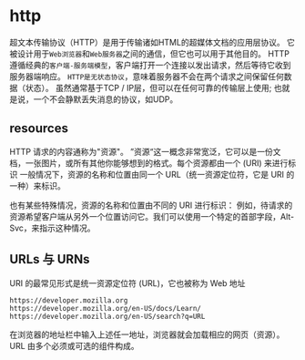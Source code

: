 # http 

超文本传输​​协议（HTTP）是用于传输诸如HTML的超媒体文档的应用层协议。
它被设计用于`Web浏览器`和`Web服务器`之间的通信，但它也可以用于其他目的。 
HTTP遵循经典的`客户端-服务端模型`，客户端打开一个连接以发出请求，然后等待它收到服务器端响应。 
`HTTP是无状态协议`，意味着服务器不会在两个请求之间保留任何数据（状态）。
虽然通常基于TCP / IP层，但可以在任何可靠的传输层上使用; 也就是说，一个不会静默丢失消息的协议，如UDP。

## resources

HTTP 请求的内容通称为"资源"。
”资源“这一概念非常宽泛，它可以是一份文档，一张图片，或所有其他你能够想到的格式。每个资源都由一个 (URI) 来进行标识
一般情况下，资源的名称和位置由同一个 URL（统一资源定位符，它是 URI 的一种）来标识。

也有某些特殊情况，资源的名称和位置由不同的 URI 进行标识：
例如，待请求的资源希望客户端从另外一个位置访问它。我们可以使用一个特定的首部字段，Alt-Svc，来指示这种情况。

## URLs 与 URNs
URI 的最常见形式是统一资源定位符 (URL)，它也被称为 Web 地址
```
https://developer.mozilla.org
https://developer.mozilla.org/en-US/docs/Learn/
https://developer.mozilla.org/en-US/search?q=URL
```
在浏览器的地址栏中输入上述任一地址，浏览器就会加载相应的网页（资源）。
URL 由多个必须或可选的组件构成。